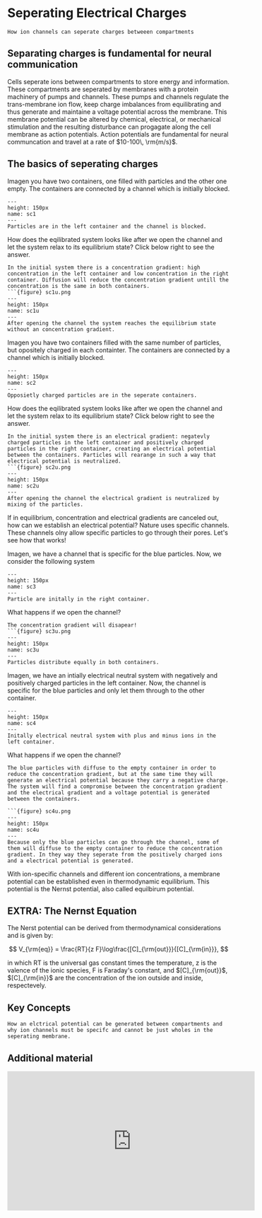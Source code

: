 # Seperating Electrical Charges

```{admonition} You will learn
How ion channels can seperate charges betweeen compartments
```
## Separating charges is fundamental for neural communication
Cells seperate ions between compartments to store energy and information. These compartments are seperated by membranes with a protein machinery of pumps and channels. These pumps and channels regulate the trans-membrane ion flow, keep charge imbalances from equilibrating and thus generate and maintaine a voltage potential across the membrane. This membrane potential can be altered by chemical, electrical, or mechanical stimulation and the resulting disturbance can progagate along the cell membrane as action potentials. Action potentials are fundamental for neural communcation and travel at a rate of $10-100\, \rm{m/s}$.

## The basics of seperating charges

Imagen you have two containers, one filled with particles and the other one empty. The containers are connected by a channel which is initially blocked.

```{figure} sc1.png
---
height: 150px
name: sc1
---
Particles are in the left container and the channel is blocked.
```
How does the eqilibrated system looks like after we open the channel and let the system relax to its equilibrium state? Click below right to see the answer.
```{toggle}
In the initial system there is a concentration gradient: high concentration in the left container and low concentration in the right container. Diffusion will reduce the concentration gradient untill the concentration is the same in both containers. 
```{figure} sc1u.png
---
height: 150px
name: sc1u
---
After opening the channel the system reaches the equilibrium state without an concentration gradient.  
```

Imagen you have two containers filled with the same number of particles, but opositely charged in each containter. The containers are connected by a channel which is initially blocked.
```{figure} sc2.png
---
height: 150px
name: sc2
---
Opposietly charged particles are in the seperate containers.
```
How does the eqilibrated system looks like after we open the channel and let the system relax to its equilibrium state? Click below right to see the answer.
```{toggle}
In the initial system there is an electrical gradient: negatevly charged particles in the left container and positively charged particles in the right container, creating an electrical potential between the containers. Particles will rearange in such a way that electrical potential is neutralized.  
```{figure} sc2u.png
---
height: 150px
name: sc2u
---
After opening the channel the electrical gradient is neutralized by mixing of the particles.
```

If in equilibrium, concentration and electrical gradients are canceled out, how can we establish an electrical potential? Nature uses specific channels. These channels olny allow specific particles to go through their pores. Let's see how that works!

Imagen, we have a channel that is specific for the blue particles. Now, we consider the following system

```{figure} sc3.png
---
height: 150px
name: sc3
---
Particle are initally in the right container.
```
What happens if we open the channel?
```{toggle}
The concentration gradient will disapear!
```{figure} sc3u.png
---
height: 150px
name: sc3u
---
Particles distribute equally in both containers.
```

Imagen, we have an intially electrical neutral system with negatively and positively charged particles in the left container. Now, the channel is specific for the blue particles and only let them through to the other container.

```{figure} sc4.png
---
height: 150px
name: sc4
---
Initally electrical neutral system with plus and minus ions in the left container.
```
What happens if we open the channel?
```{toggle}
The blue particles with diffuse to the empty container in order to reduce the concentration gradient, but at the same time they will generate an electrical potential because they carry a negative charge. The system will find a compromise between the concentration gradient and the electrical gradient and a voltage potential is generated between the containers. 

```{figure} sc4u.png
---
height: 150px
name: sc4u
---
Because only the blue particles can go through the channel, some of them will diffuse to the empty container to reduce the concentration gradient. In they way they seperate from the positively charged ions and a electrical potential is generated.
```
With ion-specific channels and different ion concentrations, a membrane potential can be established even in thermodynamic equilibrium. This potential is the Nernst potential, also called equilbirum potential.

## EXTRA: The Nernst Equation

The Nerst potential can be derived from thermodynamical considerations and is given by:

$$
V_{\rm{eq}} = \frac{RT}{z F}\log\frac{[C]_{\rm{out}}}{[C]_{\rm{in}}},
$$

in which RT is the universal gas constant times the temperature, z is the valence of the ionic species, F is Faraday's constant, and $[C]_{\rm{out}}$, $[C]_{\rm{in}}$ are the concentration of the ion outside and inside, respectevely. 


## Key Concepts
```{admonition} Now, you should know
How an elctrical potential can be generated between compartments and why ion channels must be specifc and cannot be just wholes in the seperating membrane.
```


## Additional material

<iframe width="560" height="315" src="https://www.youtube.com/embed/Ba02v7eoVWQ" frameborder="0" allow="accelerometer; autoplay; encrypted-media; gyroscope; picture-in-picture" allowfullscreen></iframe>
